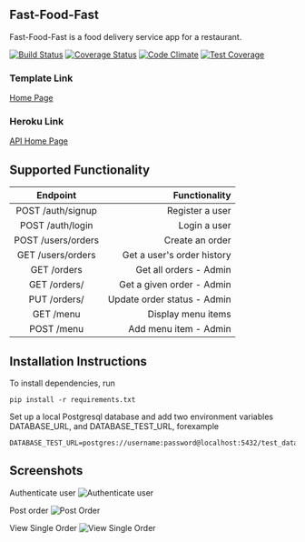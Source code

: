 ## Fast-Food-Fast

Fast-Food-Fast is a food delivery service app for a restaurant.

[![Build Status](https://travis-ci.com/mubstimor/fast-food-fast.svg?branch=develop)](https://travis-ci.com/mubstimor/fast-food-fast)  [![Coverage Status](https://coveralls.io/repos/github/mubstimor/fast-food-fast/badge.svg?branch=develop&service=github)](https://coveralls.io/github/mubstimor/fast-food-fast?branch=develop&service=github)  [![Code Climate](https://codeclimate.com/github/codeclimate/codeclimate/badges/gpa.svg)](https://codeclimate.com/github/mubstimor/fast-food-fast)  [![Test Coverage](https://api.codeclimate.com/v1/badges/24230611fce8192b6279/test_coverage)](https://codeclimate.com/github/mubstimor/fast-food-fast/test_coverage)


### Template Link

[Home Page](https://mubstimor.github.io/fast-food-fast/ui/index.html)

### Heroku Link

[API Home Page](https://tims-fast-food.herokuapp.com/)

## Supported Functionality
|      Endpoint   |  Functionality |
|:-------------:|------:|
| POST /auth/signup | Register a user |
| POST /auth/login | Login a user |
| POST /users/orders | Create an order |
| GET /users/orders| Get a user's order history|
| GET /orders | Get all orders - Admin |
| GET ​/​orders​/<orderId> |   Get a given order - Admin |
| PUT /​orders​/<orderId> |   Update order status - Admin |
| GET /menu| Display menu items|
| POST /menu | Add menu item - Admin |

## Installation Instructions

To install dependencies, run
```
pip install -r requirements.txt
```

Set up a local Postgresql database and add two environment variables DATABASE_URL, and DATABASE_TEST_URL, forexample
```
DATABASE_TEST_URL=postgres://username:password@localhost:5432/test_database
```

## Screenshots

Authenticate user
![Authenticate user](https://user-images.githubusercontent.com/2491780/46521573-aa1dfe80-c888-11e8-9e8b-0a40f158a299.png)

Post order
![Post Order](https://user-images.githubusercontent.com/2491780/46194678-c6f78680-c30a-11e8-8e12-d84b64c44dfb.png)

View Single Order
![View Single Order](https://user-images.githubusercontent.com/2491780/46521573-aa1dfe80-c888-11e8-9e8b-0a40f158a299.png)
